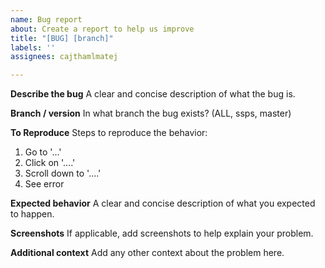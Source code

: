 ```yaml
---
name: Bug report
about: Create a report to help us improve
title: "[BUG] [branch]"
labels: ''
assignees: cajthamlmatej

---
```


**Describe the bug**
A clear and concise description of what the bug is.

**Branch / version**
In what branch the bug exists? (ALL, ssps, master)

**To Reproduce**
Steps to reproduce the behavior:
1. Go to '...'
2. Click on '....'
3. Scroll down to '....'
4. See error

**Expected behavior**
A clear and concise description of what you expected to happen.

**Screenshots**
If applicable, add screenshots to help explain your problem.

**Additional context**
Add any other context about the problem here.
